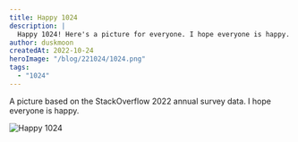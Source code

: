 ```yaml
---
title: Happy 1024
description: |
  Happy 1024! Here's a picture for everyone. I hope everyone is happy.
author: duskmoon
createdAt: 2022-10-24
heroImage: "/blog/221024/1024.png"
tags:
  - "1024"
---
```


A picture based on the StackOverflow 2022 annual survey data. I hope everyone is happy.

![Happy 1024](/blog/221024/1024.png)
